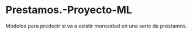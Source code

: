 # Prestamos.-Proyecto-ML
Modelos para predecir si va a existir morosidad en una serie de préstamos.
